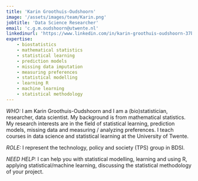 ```yaml
---
title: 'Karin Groothuis-Oudshoorn'
image: '/assets/images/team/Karin.png'
jobtitle: 'Data Science Researcher'
email: 'c.g.m.oudshoorn@utwente.nl'
linkedinurl: 'https://www.linkedin.com/in/karin-groothuis-oudshoorn-37b7866/'
expertise:
    - biostatistics
    - mathematical statistics
    - statistical learning
    - prediction models
    - missing data imputation
    - measuring preferences
    - statistical modelling
    - learning R
    - machine learning
    - statistical methodology
---
```


*WHO:* I am Karin Groothuis-Oudshoorn and I am a (bio)statistician, researcher, data scientist. My background is from mathematical statistics. My research interests are in the field of statistical learning, prediction models, missing data and measuring / analyzing preferences. I teach courses in data science and statistical learning at the University of Twente.

*ROLE:* I represent the technology, policy and society (TPS) group in BDSI.

*NEED HELP:* I can help you with statistical modelling, learning and using R, applying statistical/machine learning, discussing the statistical methodology of your project.
